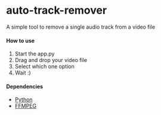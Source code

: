 # auto-track-remover
A simple tool to remove a single audio track from a video file

#### How to use
1. Start the app.py
2. Drag and drop your video file
3. Select which one option
4. Wait :)

#### Dependencies
- [Python](https://www.python.org/downloads/)
- [FFMPEG](https://ffmpeg.org/download.html)
